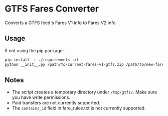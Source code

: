 # GTFS Fares Converter

Converts a GTFS feed's Fares V1 info to Fares V2 info.


## Usage

If not using the pip package:

```bash
pip install -r ./requirements.txt
python __init__.py /path/to/current-fares-v1-gtfs.zip /path/to/new-fares-v2-gtfs.zip
```

## Notes

- The script creates a temporary directory under `/tmp/gtfs/`. Make sure you have write permissions.
- Paid transfers are not currently supported.
- The `contains_id` field in fare_rules.txt is not currently supported.
